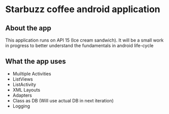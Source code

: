 # Starbuzz coffee android application

## About the app

This application runs on API 15 (Ice cream sandwich). It will be a small work in progress to better understand the fundamentals in android life-cycle

## What the app uses

- Muiltiple Activities
- ListViews
- ListActivity
- XML Layouts
- Adapters
- Class as DB (Will use actual DB in next iteration)
- Logging

